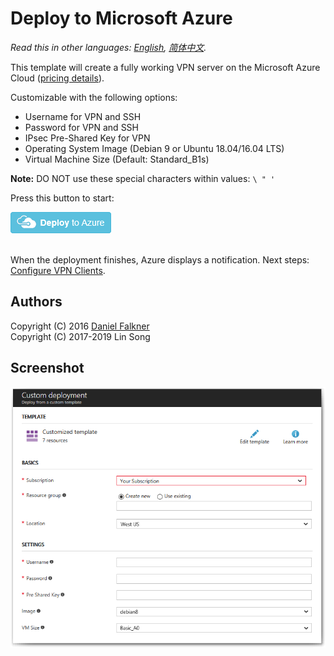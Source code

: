 # Deploy to Microsoft Azure

*Read this in other languages: [English](README.md), [简体中文](README-zh.md).*

This template will create a fully working VPN server on the Microsoft Azure Cloud (<a href="https://azure.microsoft.com/en-us/pricing/details/virtual-machines/" target="_blank">pricing details</a>).

Customizable with the following options:

 - Username for VPN and SSH
 - Password for VPN and SSH
 - IPsec Pre-Shared Key for VPN
 - Operating System Image (Debian 9 or Ubuntu 18.04/16.04 LTS)
 - Virtual Machine Size (Default: Standard_B1s)

**Note:** DO NOT use these special characters within values: `\ " '`

Press this button to start:

<a href="https://portal.azure.com/#create/Microsoft.Template/uri/https%3A%2F%2Fraw.githubusercontent.com%2Fhwdsl2%2Fsetup-ipsec-vpn%2Fmaster%2Fazure%2Fazuredeploy.json" target="_blank">
    <img src="../docs/images/azure-deploy-button.png" alt="Deploy to Azure" />
</a><br><br>

When the deployment finishes, Azure displays a notification. Next steps: [Configure VPN Clients](../docs/clients.md).

## Authors

Copyright (C) 2016 [Daniel Falkner](https://github.com/derdanu)   
Copyright (C) 2017-2019 Lin Song

## Screenshot

![Azure Custom Deployment](custom_deployment_screenshot.png)
